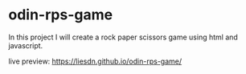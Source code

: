 # odin-rps-game

In this project I will create a rock paper scissors game using html and javascript.

live preview: https://liesdn.github.io/odin-rps-game/ 
